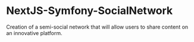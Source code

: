 # NextJS-Symfony-SocialNetwork
Creation of a semi-social network that will allow users to share content on an innovative platform.
